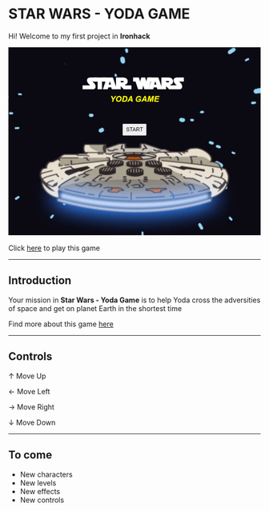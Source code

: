 # STAR WARS - YODA GAME

Hi! Welcome to my first project in **Ironhack**

![game-scren](/src/print.png)

Click [here](https://joaofrascione.github.io/PROJECT_YODA_GAME/) to play this game

---

## Introduction


Your mission in **Star Wars - Yoda Game** is to help Yoda cross the adversities of space and get on planet Earth in the shortest time 
⠀⠀⠀⠀⠀⠀

Find more about this game [here](https://docs.google.com/presentation/d/1YET4gpXuXX-qxLtQgEpdUaeuKrHXSjNE/edit?usp=sharing&ouid=102402208015115289834&rtpof=true&sd=true)

---

## Controls

↑ Move Up

← Move Left

→ Move Right

↓ Move Down

---

## To come
- New characters
- New levels
- New effects
- New controls







⠀⠀⠀⠀⠀⠀⠀⠀⠀⠀⠀⠀⠀⠀⠀⠀⠀⠀⠀⠀⠀⠀⠀⠀⠀⠀⠀⠀⠀⠀⠀⠀⠀⠀⠀⠀⠀⠀⠀⠀